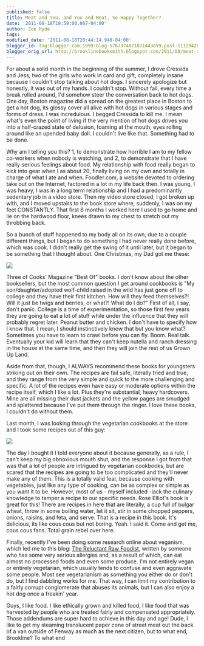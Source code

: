 ```yaml
---
published: false
title: Meat and You, and You and Meat, So Happy Together?
date: '2011-08-18T19:59:00.007-04:00'
author: Zoe Hyde
tags:
modified_date: '2011-08-18T20:44:14.940-04:00'
blogger_id: tag:blogger.com,1999:blog-5767374071871443859.post-1112942822459183089
blogger_orig_url: http://brooklinebooksmith.blogspot.com/2011/08/meat-and-you-and-you-and-meat-so-happy.html
---
```

For about a solid month in the beginning of the summer, I drove Cressida and Jess, two of the girls who work in card and gift, completely insane because I couldn't stop talking about hot dogs. I sincerely apologize but honestly, it was out of my hands. I couldn't stop. Without fail, every time a break rolled around, I'd somehow steer the conversation back to hot dogs. One day, Boston magazine did a spread on the greatest place in Boston to get a hot dog, its glossy cover all alive with hot dogs in various stages and forms of dress. I was incredulous. I begged Cressida to kill me. I mean what's even the point of living if the very mention of hot dogs drives you into a half-crazed state of delusion, foaming at the mouth, eyes rolling around like an upended baby doll. I couldn't live like that. Something had to be done.

Why am I telling you this? 1, to demonstrate how horrible I am to my fellow co-workers when nobody is watching, and 2, to demonstrate that I have really serious feelings about food. My relationship with food really began to kick into gear when I as about 20, finally living on my own and totally in charge of what I ate and when. Foodler.com, a website devoted to ordering take out on the Internet, factored in a lot in my life back then. I was young, I was heavy, I was in a long term relationship and I had a predominantly sedentary job in a video store. Then my video store closed, I got broken up with, and I moved upstairs to the book store where, suddenly, I was on my feet CONSTANTLY. That first 6 months I worked here I used to go home and lie on the hardwood floor, knees drawn to my chest to stretch out my throbbing back.

So a bunch of stuff happened to my body all on its own, due to a couple different things, but I began to do something I had never really done before, which was cook. I didn't really get the swing of it until later, but it began to be something that I thought about. One Christmas, my Dad got me these:

![](http://img.photobucket.com/albums/v373/Nuhbrans/cookery.jpg)

Three of Cooks' Magazine "Best Of" books. I don't know about the other booksellers, but the most common question I get around cookbooks is "My son/daughter/adopted wolf-child raised in the wild has just gone off to college and they have their first kitchen. How will they feed themselves?! Will it just be twigs and berries, or what?! What do I do?" First of all, I say, don't panic. College is a time of experimentation, so those first few years they are going to eat a lot of stuff while under the influence that they will probably regret later. Peanut butter and chicken. I don't have to specify how I know that. I mean, I should instinctively know that but you know what? Sometimes you have to learn to crawl before you can fly. Boom. Real talk. Eventually your kid will learn that they can't keep nutella and ranch dressing in the house at the same time, and then they will join the rest of us Grown Up Land.

Aside from that, though, I ALWAYS recommend these books for youngsters striking out on their own. The recipes are fail safe, literally tried and true, and they range from the very simple and quick to the more challenging and specific. A lot of the recipes even have easy or moderate options within the recipe itself, which I like a lot. Plus they're substantial, heavy hardcovers. Mine are all missing their dust jackets and the yellow pages are smudged and splattered because I've put them through the ringer. I love these books, I couldn't do without them.

Last month, I was looking through the vegetarian cookbooks at the store and I took some recipes out of this guy:

![](http://ecx.images-amazon.com/images/I/51FzE6k-l0L._SL500_AA300_.jpg)

The day I bought it I told everyone about it because generally, as a rule, I can't keep my big obnoxious mouth shut, and the response I got from that was that a lot of people are intrigued by vegetarian cookbooks, but are scared that the recipes are going to be too complicated and they'll never make any of them. This is a totally valid fear, because cooking with vegetables, just like any type of cooking, can be as complex or simple as you want it to be. However, most of us - myself included -lack the culinary knowledge to tamper a recipe to our specific needs. Rose Elliot's book is great for this! There are recipes in here that are literally, a cup full of bulgar wheat, throw in some boiling water, let it sit, stir in some chopped peppers, onions, raisins, and feta, and serve. That is a recipe in this book. It's delicious, its like cous cous but not boring. Yeah. I said it. Come and get me, cous cous fans. Total grain rebel over here.

Finally, recently I've been doing some research online about veganism, which led me to this blog: [The Reluctant Raw Foodist](http://ecx.images-amazon.com/images/I/51FzE6k-l0L._SL500_AA300_.jpg), written by someone who has some very serious allergies and, as a result of which, can eat almost no processed foods and even some produce. I'm not entirely vegan or entirely vegetarian, which usually tends to confuse and even aggravate some people. Most see vegetarianism as something you either do or don't do, but I find dabbling works for me. That way, I can limit my contribution to a fairly corrupt conglomerate that abuses its animals, but I can also enjoy a hot dog once a freakin' year.

Guys, I like food. I like ethically grown and killed food, I like food that was harvested by people who are treated fairly and compensated appropriately. Those addendums are super hard to achieve in this day and age! Dude, I like to get my steaming translucent paper cone of street meat out the back of a van outside of Fenway as much as the next citizen, but to what end, Brookline? To what end